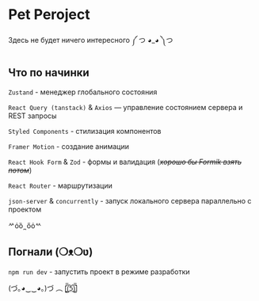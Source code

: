 # Pet Peroject

Здесь не будет ничего интересного ༼ つ ◕_◕ ༽つ

## Что по начинки

`Zustand` - менеджер глобального состояния

`React Query (tanstack)` & `Axios` — управление состоянием сервера и REST запросы

`Styled Components` - стилизация компонентов

`Framer Motion` - создание анимации

`React Hook Form` & `Zod` - формы и валидация (~~_хорошо бы Formik взять потом_~~)

`React Router` - маршрутизации

`json-server` & `concurrently` - запуск локального сервера параллельно с проектом

ᄽὁȍ ̪ őὀᄿ

## Погнали (❍ᴥ❍ʋ)

`npm run dev` - запустить проект в режиме разработки

(づ｡◕‿‿◕｡)づ ︵ [̲̅$̲̅(̲̅5̲̅)̲̅$̲̅]
